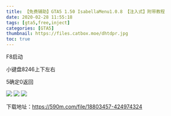 ```yaml
---
title: 【免费辅助】GTA5 1.50 IsabellaMenu1.0.8 【注入式】附带教程
date: 2020-02-28 11:55:18
tags: [gta5,free,inject]
categories: [GTA5]
thumbnail: https://files.catbox.moe/dhtdpr.jpg
toc: true
---
```



F8启动

小键盘8246上下左右

5确定0返回

<!-- more -->

<img src="https://files.catbox.moe/gzv6gd.png"/>

<img src="https://files.catbox.moe/y9veer.png"/>

<img src="https://files.catbox.moe/jfdipg.png"/>

下载地址：https://590m.com/file/18803457-424974324